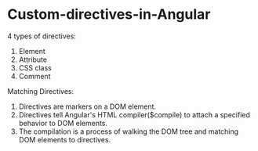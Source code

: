 # Custom-directives-in-Angular
4 types of directives:

1. Element
2. Attribute
3. CSS class
4. Comment

Matching Directives:

1. Directives are markers on a DOM element.
2. Directives tell Angular's HTML compiler($compile) to attach a specified behavior to DOM elements.
3. The compilation is a process of walking the DOM tree and matching DOM elements to directives.

